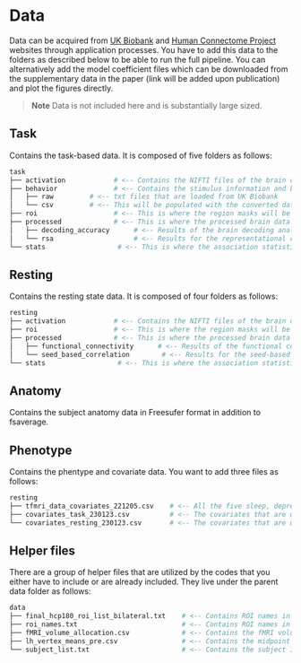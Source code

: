 # Data

Data can be acquired from [UK Biobank](https://www.ukbiobank.ac.uk/enable-your-research/apply-for-access) and [Human Connectome Project](https://www.humanconnectome.org/) websites through application processes. 
You have to add this data to the folders as described below to be able to run the full pipeline.
You can alternatively add the model coefficient files which can be downloaded from the supplementary data in the paper (link will be added upon publication) and plot the figures directly.

> **Note**
> Data is not included here and is substantially large sized.

## Task

Contains the task-based data. It is composed of five folders as follows:
```bash
task
├── activation            # <-- Contains the NIFTI files of the brain data loaded from UK Biobank 
├── behavior              # <-- Contains the stimulus information and behavioral results
│   ├── raw         # <-- txt files that are loaded from UK Biobank
│   └── csv         # <-- This will be populated with the converted data files to csv format
├── roi                   # <-- This is where the region masks will be stored when transformed            
├── processed             # <-- This is where the processed brain data will be generated
│   ├── decoding_accuracy      # <-- Results of the brain decoding analysis 
│   └── rsa                    # <-- Results for the representational connectivity analysis
└── stats                  # <-- This is where the association statistical tables will reside  
```   

## Resting

Contains the resting state data. It is composed of four folders as follows:
```bash
resting
├── activation            # <-- Contains the NIFTI files of the brain data loaded from UK Biobank 
├── roi                   # <-- This is where the region masks will be stored when transformed            
├── processed             # <-- This is where the processed brain data will be generated 
│   ├── functional_connectivity      # <-- Results of the functional connectivity analysis 
│   └── seed_based_correlation        # <-- Results for the seed-based connectivity analysis
└── stats                  # <-- This is where the association statistical tables will reside
```   

## Anatomy

Contains the subject anatomy data in Freesufer format in addition to fsaverage.

## Phenotype

Contains the phentype and covariate data. You want to add three files as follows:
```bash
resting
├── tfmri_data_covariates_221205.csv    # <-- All the five sleep, depression, and cognition variables 
├── covariates_task_230123.csv          # <-- The covariates that are used in the task models            
└── covariates_resting_230123.csv       # <-- The covariates that are used in the resting-state models
```   

## Helper files
There are a group of helper files that are utilized by the codes that you either have to include or are already included.
They live under the parent data folder as follows:
```bash
data
├── final_hcp180_roi_list_bilateral.txt    # <-- Contains ROI names in the original form 
├── roi_names.txt                          # <-- Contains ROI names in formatted without any - signs (messes up with bdpy and statsmodels)            
├── fMRI_volume_allocation.csv             # <-- Contains the fMRI volumes allocated to each stimulus in the task (essential for decoding analysis)
├── lh_vertex_means_pre.csv                # <-- Contains the midpoint of each ROI in fsaverage_pre space. Used to plot connectivity.
└── subject_list.txt                       # <-- Contains the subject IDs (each line is one ID), you have to add this yourself
``` 
